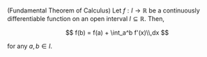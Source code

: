 (Fundamental Theorem of Calculus) Let $f: I \to \mathbb{R}$ be a continuously differentiable function on an open interval $I \subseteq \mathbb{R}$. Then,

$$
f(b) = f(a) + \int_a^b f'(x)\\,dx
$$

for any $a, b\in I$.
